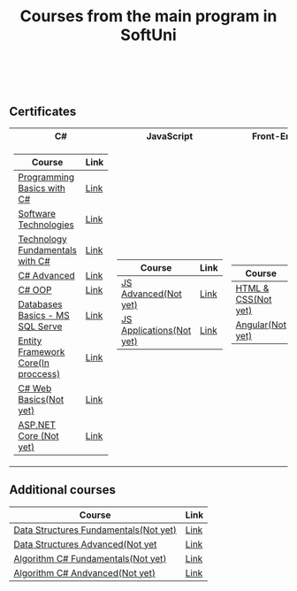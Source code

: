 # <p align="center"> Courses from the main program in SoftUni <p>


<br/>
<br/>
<br/>

<h2> Certificates </h2>

<table>

<tr>
  <th> C# </th>
  <th> JavaScript </th>
  <th> Front-End </th>
  
</tr>

<tr>
<td>

| **Course**                                                            | **Link**                                                   |
| --------------------------------------------------------------------- | ---------------------------------------------------------- |
| <a href="https://softuni.bg/trainings/2893/programming-basics-bulgaria-march-2020" > Programming Basics with C# </a>               |<a href="https://github.com/Argatski/SoftUni/tree/main/C%23/01.C%23%20Basic"> Link</a> |
| <a href="https://softuni.bg/trainings/1940/software-technologies-july-2018"> Software Technologies </a>                            |<a href="https://github.com/Argatski/SoftUni/tree/main/C%23/03.Software%20Technologies"> Link</a> |
| <a href="https://softuni.bg/trainings/3213/csharp-fundamentals-january-2021"> Technology Fundamentals with C# </a>                 | <a href="https://github.com/Argatski/SoftUni/tree/main/C%23/02.ProgrammingFundamentals"> Link</a> |
| <a href="https://softuni.bg/trainings/3210/csharp-advanced-january-2021#lesson-21594"> C# Advanced </a>                            | <a href="https://github.com/Argatski/SoftUni/tree/main/C%23/04.C%23%20Advanced"> Link</a> |
| <a href="https://softuni.bg/trainings/2349/csharp-oop-june-2019"> C# OOP </a>                                                      | <a href="https://github.com/Argatski/SoftUni/tree/main/C%23/05.C%23%20-%20OOP"> Link</a> |
| <a href="https://softuni.bg/trainings/2495/databases-basics-ms-sql-server-september-2019"> Databases Basics - MS SQL Serve </a>   | <a href="https://github.com/Argatski/SoftUni/tree/main/C%23/06.DataBasesBasic%20-%20MS%20SQL%20Server"> Link</a> |
| <a href="https://softuni.bg/trainings/2457/entity-framework-core-october-2019"> Entity Framework Core(In proccess) </a>                         | <a href=""> Link</a> |
| <a href="https://softuni.bg/trainings/2613/csharp-web-basics-january-2020"> C# Web Basics(Not yet) </a>                                     | <a href=""> Link</a> |
| <a href="https://softuni.bg/trainings/2796/asp-net-core-february-2020"> ASP.NET Core (Not yet)</a>                                          | <a href=""> Link</a> |

</td>
<td>

| **Course**                                                                                  | **Link**                                                                    |
| ------------------------------------------------------------------------------------------- | --------------------------------------------------------------------------- |
| <a href=""> JS Advanced(Not yet) </a>          | <a href=""> Link </a> |
| <a href=""> JS Applications(Not yet) </a> | <a href=""> Link </a> |

</td>

<td>

| **Course**                                                                               | **Link**                                                                    |
| ---------------------------------------------------------------------------------------- | --------------------------------------------------------------------------- |
| <a href="https://softuni.bg/trainings/3122/html-and-css-september-2020"> HTML & CSS(Not yet) </a> | <a href=""> Link </a> |
| <a href="https://softuni.bg/trainings/3249/angular-november-2020"> Angular(Not yet) </a>          | <a href=""> Link </a> |

</td>

</tr>

</table>

<h2> Additional courses </h2>

<td>

| **Course**                                                                               | **Link**                                                                    |
| ---------------------------------------------------------------------------------------- | --------------------------------------------------------------------------- |
| <a href="">Data Structures Fundamentals(Not yet) </a>     | <a href=""> Link </a> |
| <a href="">Data Structures Advanced(Not yet</a>          | <a href=""> Link </a> |
| <a href="">Algorithm C# Fundamentals(Not yet)</a>         |<a href=""> Link</a>| 
| <a href="">Algorithm C# Andvanced(Not yet) </a>           |<a href=""> Link</a>|
</td>

</td>
